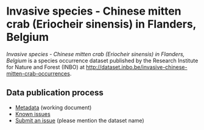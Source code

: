 # Invasive species - Chinese mitten crab (Eriocheir sinensis) in Flanders, Belgium

*Invasive species - Chinese mitten crab (Eriocheir sinensis) in Flanders, Belgium* is a species occurrence dataset published by the Research Institute for Nature and Forest (INBO) at http://dataset.inbo.be/invasive-chinese-mitten-crab-occurrences.

## Data publication process

* [Metadata](metadata.md) (working document)
* [Known issues](https://github.com/LifeWatchINBO/data-publication/labels/invasive-chinese-mitten-crab-occurrences)
* [Submit an issue](https://github.com/LifeWatchINBO/data-publication/issues/new) (please mention the dataset name)

